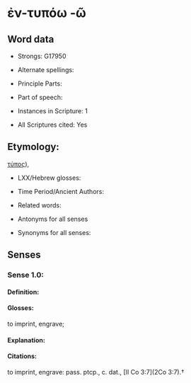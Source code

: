 # ἐν-τυπόω -ῶ

<!-- Status: S2=NeedsEdits -->
<!-- Lexica used for edits:   -->

## Word data

* Strongs: G17950

* Alternate spellings:



* Principle Parts: 


* Part of speech: 


* Instances in Scripture: 1

* All Scriptures cited: Yes

## Etymology: 

[τύπος]()), 

* LXX/Hebrew glosses: 


* Time Period/Ancient Authors: 


* Related words: 

* Antonyms for all senses

* Synonyms for all senses: 


## Senses 


### Sense  1.0: 

#### Definition: 

#### Glosses: 

to imprint, engrave; 

#### Explanation: 


#### Citations: 

to imprint, engrave: pass. ptcp., c. dat., [II Co 3:7](2Co 3:7).†
